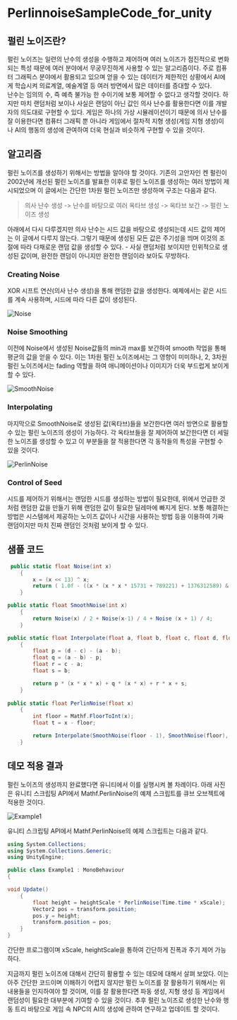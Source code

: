 # PerlinnoiseSampleCode_for_unity

## 펄린 노이즈란?
펄린 노이즈는 일련의 난수의 생성을 수행하고 제어하며 여러 노이즈가 점진적으로 변화되는 특성 때문에 여러 분야에서 무궁무진하게 사용할 수 있는 알고리즘이다. 주로 컴퓨터 그래픽스 분야에서 활용되고 있으며 얻을 수 있는 데이터가 제한적인 상황에서 AI에게 학습시켜 의료계열, 예술계열 등 여러 방면에서 많은 데이터를 증대할 수 있다.  
난수는 임의의 수, 즉 예측 불가능 한 수이기에 보통 제어할 수 없다고 생각할 것이다. 하지만 마치 랜덤처럼 보이나 사실은 랜덤이 아닌 값인 의사 난수를 활용한다면 이를 개발자의 의도대로 구현할 수 있다. 게임은 하나의 가상 시뮬레이션이기 때문에 의사 난수를 잘 이용한다면 컴퓨터 그래픽 뿐 아니라 게임에서 절차적 지형 생성(게임 지형 생성)이나 AI의 행동의 생성에 관여하여 더욱 현실과 비슷하게 구현할 수 있을 것이다.  
## 알고리즘
펄린 노이즈를 생성하기 위해서는 방법을 알아야 할 것이다. 기존의 고안자인 켄 펄린이 2002년에 개선된 펄린 노이즈를 발표한 이후로 펄린 노이즈를 생성하는 여러 방법이 제시되었으며 이 글에서는 간단한 1차원 펄린 노이즈만 생성하며 구조는 다음과 같다.
  
> 의사 난수 생성 -> 난수를 바탕으로 여러 옥타브 생성 -> 옥타브 보간 -> 펄린 노이즈 생성
  
아래에서 다시 다루겠지만 의사 난수는 시드 값을 바탕으로 생성되는데 시드 값의 제어는 이 글에서 다루지 않는다. 그렇기 때문에 생성된 모든 값은 주기성을 띄며 이것의 조절에 따라 다채로운 랜덤 값을 생성할 수 있다. - 사실 랜덤처럼 보이지만 인위적으로 생성된 값이며, 완전한 랜덤이 아니지만 완전한 랜덤이라 보아도 무방하다.  

### Creating Noise
XOR 시프트 연산(의사 난수 생성)을 통해 랜덤한 값을 생성한다. 예제에서는 같은 시드를 계속 사용하며, 시드에 따라 다른 값이 생성된다.

![Noise](https://user-images.githubusercontent.com/62614157/107154553-d5fca200-69b6-11eb-8af2-6a277e8822e7.gif)

### Noise Smoothing
이전에 Noise에서 생성된 Noise값들의 min과 max를 보간하여 smooth 작업을 통해 평균의 값을 얻을 수 있다. 이는 1차원 펄린 노이즈에서는 그 영향이 미미하나,  2, 3차원 펄린 노이즈에서는 fading 역할을 하여 애니메이션이나 이미지가 더욱 부드럽게 보이게 할 수 있다.

![SmoothNoise](https://user-images.githubusercontent.com/62614157/107154556-d85efc00-69b6-11eb-854c-680eedc551cf.gif)

### Interpolating
마지막으로 SmoothNoise로 생성된 값(옥타브)들을 보간한다면 여러 방면으로 활용할 수 있는 펄린 노이즈의 생성이 가능하다. 각 옥타브들을 잘 제어하여 보간한다면 더 세밀한 노이즈를 생성할 수 있고 이 부분들을 잘 적용한다면 각 동작들의 특성을 구현할 수 있을 것이다.

![PerlinNoise](https://user-images.githubusercontent.com/62614157/107154558-d9902900-69b6-11eb-8d58-ffc7a0a5af25.gif)

### Control of Seed
시드를 제어하기 위해서는 랜덤한 시드를 생성하는 방법이 필요한데, 위에서 언급한 것처럼 랜덤한 값을 만들기 위해 랜덤한 값이 필요한 딜레마에 빠지게 된다. 보통 해결하는 방법은 시스템에서 제공하는 노이즈 값이나 시간을 사용하는 방법 등을 이용하여 가짜 랜덤이지만 마치 진짜 랜덤인 것처럼 보이게 할 수 있다.  

## 샘플 코드
```csharp
 public static float Noise(int x)
    {
        x = (x << 13) ^ x;
        return ( 1.0f - ((x * (x * x * 15731 + 789221) + 1376312589) & 0x3f3f3f3f) / 1073741824.0f);
    }

public static float SmoothNoise(int x)
    {
        return Noise(x) / 2 + Noise(x-1) / 4 + Noise (x + 1) / 4;
    }

public static float Interpolate(float a, float b, float c, float d, float x)
    {
        float p = (d - c) - (a - b);
        float q = (a - b) - p;
        float r = c - a;
        float s = b;

        return p * (x * x * x) + q * (x * x) + r * x + s;
    }
	
public static float PerlinNoise(float x)
    {
        int floor = Mathf.FloorToInt(x);
        float t = x - floor;

        return Interpolate(SmoothNoise(floor - 1), SmoothNoise(floor), SmoothNoise(floor + 1), SmoothNoise(floor + 2), t);
    }
```

## 데모 적용 결과
펄린 노이즈의 생성까지 완료했다면 유니티에서 이를 실행시켜 볼 차례이다. 아래 사진은 유니티 스크립팅 API에서 Mathf.PerlinNoise의 예제 스크립트를 큐브 오브젝트에 적용한 것이다.  

![Example1](https://user-images.githubusercontent.com/62614157/107154559-dc8b1980-69b6-11eb-8874-3eb570404300.gif)

유니티 스크립팅 API에서 Mathf.PerlinNoise의 예제 스크립트는 다음과 같다.  
```csharp
using System.Collections;
using System.Collections.Generic;
using UnityEngine;

public class Example1 : MonoBehaviour
{

void Update()
    {
        float height = heightScale * PerlinNoise(Time.time * xScale);
        Vector2 pos = transform.position;
        pos.y = height;
        transform.position = pos;
    }
}
```
간단한 프로그램이며 xScale, heightScale을 통하여 간단하게 진폭과 주기 제어 가능하다.  

지금까지 펄린 노이즈에 대해서 간단히 활용할 수 있는 데모에 대해서 살펴 보았다. 이는 아주 간단한 코드이며 이해하기 어렵지 않지만 펄린 노이즈를 잘 활용하기 위해서는 위 내용들을 인지하여야 할 것이며, 이를 잘 활용한다면 파동 생성, 지형 생성 등 게임에서 랜덤성이 필요한 대부분에 기여할 수 있을 것이다. 추후 펄린 노이즈로 생성한 난수와 행동 트리 바탕으로 게임 속 NPC의 AI의 생성에 관하여 연구하고 업데이트 할 것이다.
